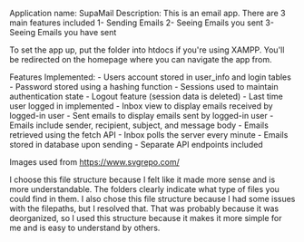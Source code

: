 Application name: SupaMail
Description: This is an email app. There are 3 main features included
    1- Sending Emails
    2- Seeing Emails you sent
    3- Seeing Emails you have sent

To set the app up, put the folder into htdocs if you're using XAMPP. You'll be redirected on the homepage where you can navigate the app from.

Features Implemented:
    - Users account stored in user_info and login tables
    - Password stored using a hashing function
    - Sessions used to maintain authentication state
    - Logout feature (session data is deleted)
    - Last time user logged in implemented
    - Inbox view to display emails received by logged-in user
    - Sent emails to display emails sent by logged-in user
    - Emails include sender, recipient, subject, and message body
    - Emails retrieved using the fetch API
    - Inbox polls the server every minute
    - Emails stored in database upon sending
    - Separate API endpoints included

Images used from https://www.svgrepo.com/


I choose this file structure because I felt like it made more sense and is more understandable. The folders clearly indicate
what type of files you could find in them. I also chose this file structure because I had some issues with the filepaths, but I resolved that.
That was probably because it was deorganized, so I used this structure because it makes it more simple for me and is easy to understand by others.